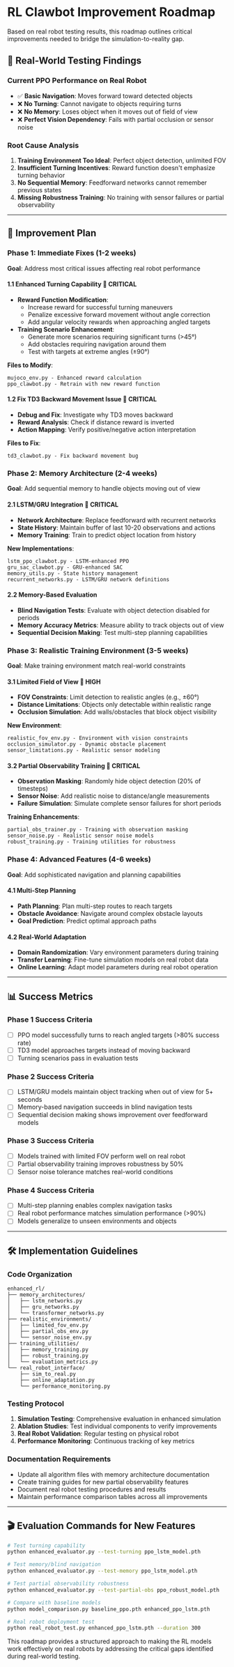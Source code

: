 # RL Clawbot Improvement Roadmap

Based on real robot testing results, this roadmap outlines critical improvements needed to bridge the simulation-to-reality gap.

## 🎯 Real-World Testing Findings

### Current PPO Performance on Real Robot
- ✅ **Basic Navigation**: Moves forward toward detected objects
- ❌ **No Turning**: Cannot navigate to objects requiring turns
- ❌ **No Memory**: Loses object when it moves out of field of view
- ❌ **Perfect Vision Dependency**: Fails with partial occlusion or sensor noise

### Root Cause Analysis
1. **Training Environment Too Ideal**: Perfect object detection, unlimited FOV
2. **Insufficient Turning Incentives**: Reward function doesn't emphasize turning behavior
3. **No Sequential Memory**: Feedforward networks cannot remember previous states
4. **Missing Robustness Training**: No training with sensor failures or partial observability

---

## 🚀 Improvement Plan

### Phase 1: Immediate Fixes (1-2 weeks)
**Goal**: Address most critical issues affecting real robot performance

#### 1.1 Enhanced Turning Capability 🔴 **CRITICAL**
- **Reward Function Modification**: 
  - Increase reward for successful turning maneuvers
  - Penalize excessive forward movement without angle correction
  - Add angular velocity rewards when approaching angled targets
- **Training Scenario Enhancement**:
  - Generate more scenarios requiring significant turns (>45°)
  - Add obstacles requiring navigation around them
  - Test with targets at extreme angles (±90°)

**Files to Modify**:
```
mujoco_env.py - Enhanced reward calculation
ppo_clawbot.py - Retrain with new reward function
```

#### 1.2 Fix TD3 Backward Movement Issue 🔴 **CRITICAL**
- **Debug and Fix**: Investigate why TD3 moves backward
- **Reward Analysis**: Check if distance reward is inverted
- **Action Mapping**: Verify positive/negative action interpretation

**Files to Fix**:
```
td3_clawbot.py - Fix backward movement bug
```

### Phase 2: Memory Architecture (2-4 weeks)
**Goal**: Add sequential memory to handle objects moving out of view

#### 2.1 LSTM/GRU Integration 🔴 **CRITICAL**
- **Network Architecture**: Replace feedforward with recurrent networks
- **State History**: Maintain buffer of last 10-20 observations and actions
- **Memory Training**: Train to predict object location from history

**New Implementations**:
```
lstm_ppo_clawbot.py - LSTM-enhanced PPO
gru_sac_clawbot.py - GRU-enhanced SAC
memory_utils.py - State history management
recurrent_networks.py - LSTM/GRU network definitions
```

#### 2.2 Memory-Based Evaluation
- **Blind Navigation Tests**: Evaluate with object detection disabled for periods
- **Memory Accuracy Metrics**: Measure ability to track objects out of view
- **Sequential Decision Making**: Test multi-step planning capabilities

### Phase 3: Realistic Training Environment (3-5 weeks)
**Goal**: Make training environment match real-world constraints

#### 3.1 Limited Field of View 🔴 **HIGH**
- **FOV Constraints**: Limit detection to realistic angles (e.g., ±60°)
- **Distance Limitations**: Objects only detectable within realistic range
- **Occlusion Simulation**: Add walls/obstacles that block object visibility

**New Environment**:
```
realistic_fov_env.py - Environment with vision constraints
occlusion_simulator.py - Dynamic obstacle placement
sensor_limitations.py - Realistic sensor modeling
```

#### 3.2 Partial Observability Training 🔴 **CRITICAL**
- **Observation Masking**: Randomly hide object detection (20% of timesteps)
- **Sensor Noise**: Add realistic noise to distance/angle measurements
- **Failure Simulation**: Simulate complete sensor failures for short periods

**Training Enhancements**:
```
partial_obs_trainer.py - Training with observation masking
sensor_noise.py - Realistic sensor noise models
robust_training.py - Training utilities for robustness
```

### Phase 4: Advanced Features (4-6 weeks)
**Goal**: Add sophisticated navigation and planning capabilities

#### 4.1 Multi-Step Planning
- **Path Planning**: Plan multi-step routes to reach targets
- **Obstacle Avoidance**: Navigate around complex obstacle layouts
- **Goal Prediction**: Predict optimal approach paths

#### 4.2 Real-World Adaptation
- **Domain Randomization**: Vary environment parameters during training
- **Transfer Learning**: Fine-tune simulation models on real robot data
- **Online Learning**: Adapt model parameters during real robot operation

---

## 📊 Success Metrics

### Phase 1 Success Criteria
- [ ] PPO model successfully turns to reach angled targets (>80% success rate)
- [ ] TD3 model approaches targets instead of moving backward
- [ ] Turning scenarios pass in evaluation tests

### Phase 2 Success Criteria
- [ ] LSTM/GRU models maintain object tracking when out of view for 5+ seconds
- [ ] Memory-based navigation succeeds in blind navigation tests
- [ ] Sequential decision making shows improvement over feedforward models

### Phase 3 Success Criteria
- [ ] Models trained with limited FOV perform well on real robot
- [ ] Partial observability training improves robustness by 50%
- [ ] Sensor noise tolerance matches real-world conditions

### Phase 4 Success Criteria
- [ ] Multi-step planning enables complex navigation tasks
- [ ] Real robot performance matches simulation performance (>90%)
- [ ] Models generalize to unseen environments and objects

---

## 🛠️ Implementation Guidelines

### Code Organization
```
enhanced_rl/
├── memory_architectures/
│   ├── lstm_networks.py
│   ├── gru_networks.py
│   └── transformer_networks.py
├── realistic_environments/
│   ├── limited_fov_env.py
│   ├── partial_obs_env.py
│   └── sensor_noise_env.py
├── training_utilities/
│   ├── memory_training.py
│   ├── robust_training.py
│   └── evaluation_metrics.py
└── real_robot_interface/
    ├── sim_to_real.py
    ├── online_adaptation.py
    └── performance_monitoring.py
```

### Testing Protocol
1. **Simulation Testing**: Comprehensive evaluation in enhanced simulation
2. **Ablation Studies**: Test individual components to verify improvements
3. **Real Robot Validation**: Regular testing on physical robot
4. **Performance Monitoring**: Continuous tracking of key metrics

### Documentation Requirements
- Update all algorithm files with memory architecture documentation
- Create training guides for new partial observability features
- Document real robot testing procedures and results
- Maintain performance comparison tables across all improvements

---

## 🎬 Evaluation Commands for New Features

```bash
# Test turning capability
python enhanced_evaluator.py --test-turning ppo_lstm_model.pth

# Test memory/blind navigation
python enhanced_evaluator.py --test-memory ppo_lstm_model.pth

# Test partial observability robustness
python enhanced_evaluator.py --test-partial-obs ppo_robust_model.pth

# Compare with baseline models
python model_comparison.py baseline_ppo.pth enhanced_ppo_lstm.pth

# Real robot deployment test
python real_robot_test.py enhanced_ppo_lstm.pth --duration 300
```

This roadmap provides a structured approach to making the RL models work effectively on real robots by addressing the critical gaps identified during real-world testing.
